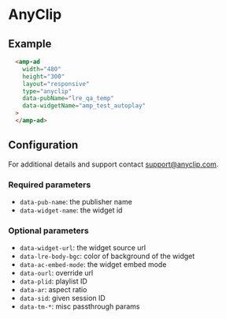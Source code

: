 <!---
Copyright 2020 The AMP HTML Authors. All Rights Reserved.

Licensed under the Apache License, Version 2.0 (the "License");
you may not use this file except in compliance with the License.
You may obtain a copy of the License at

      http://www.apache.org/licenses/LICENSE-2.0

Unless required by applicable law or agreed to in writing, software
distributed under the License is distributed on an "AS-IS" BASIS,
WITHOUT WARRANTIES OR CONDITIONS OF ANY KIND, either express or implied.
See the License for the specific language governing permissions and
limitations under the License.
-->

# AnyClip

## Example

```html
  <amp-ad
    width="480"
    height="300"
    layout="responsive"
    type="anyclip"
    data-pubName="lre_qa_temp"
    data-widgetName="amp_test_autoplay"
  >
  </amp-ad>
```

## Configuration

For additional details and support contact support@anyclip.com.

### Required parameters

- `data-pub-name`: the publisher name
- `data-widget-name`: the widget id

### Optional parameters

- `data-widget-url`: the widget source url
- `data-lre-body-bgc`: color of background of the widget
- `data-ac-embed-mode`: the widget embed mode
- `data-ourl`: override url
- `data-plid`: playlist ID
- `data-ar`: aspect ratio
- `data-sid`: given session ID
- `data-tm-*`: misc passthrough params
